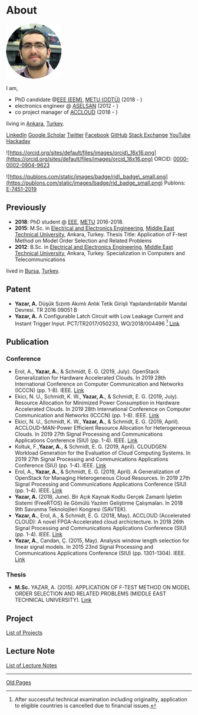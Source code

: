 # About

![Me](img/yuz.png)

I am,

- PhD candidate @[EEE (EEM)](http://eee.metu.edu.tr/), [METU (ODTÜ)](https://www.metu.edu.tr/) (2018 - )
- electronics engineer @ [ASELSAN](http://www.aselsan.com/) (2012 - )
- co project manager of [ACCLOUD](http://accloud.eee.metu.edu.tr) (2018 - )

living in [Ankara](https://en.wikipedia.org/wiki/Ankara),
[Turkey](https://en.wikipedia.org/wiki/Turkey).

[LinkedIn](http://www.linkedin.com/in/alperyazar) [Google Scholar](https://scholar.google.com.tr/citations?hl=tr&user=yLCD7acAAAAJ)
[Twitter](http://twitter.com/alper_yazar)
[Facebook](https://www.facebook.com/alperyazarcom)
[GitHub](https://github.com/alperyazar) [Stack Exchange](http://stackexchange.com/users/1966184/alper-y)
[YouTube](https://www.youtube.com/user/alperyazar)
[Hackaday](http://hackaday.io/ayazar)

![https://orcid.org/sites/default/files/images/orcid\_16x16.png](https://orcid.org/sites/default/files/images/orcid_16x16.png)
ORCID: [0000-0002-0904-9623](https://orcid.org/0000-0002-0904-9623)

![https://publons.com/static/images/badge/rid\_badge\_small.png](https://publons.com/static/images/badge/rid_badge_small.png)
Publons: [E-7451-2019](https://publons.com/researcher/E-7451-2019/)

## Previously

- **2018**: PhD student @ [EEE](http://eee.metu.edu.tr/),
  [METU](https://www.metu.edu.tr/) 2016-2018.
- **2015**: M.Sc. in [Electrical and Electronics
  Engineering](http://eee.metu.edu.tr/), [Middle East Technical
  University](https://www.metu.edu.tr/), Ankara, Turkey. Thesis Title:
  Application of F-test Method on Model Order Selection and Related
  Problems
- **2012**: B.Sc. in [Electrical and Electronics
  Engineering](http://eee.metu.edu.tr/), [Middle East Technical
  University](https://www.metu.edu.tr/), Ankara, Turkey.
  Specialization in Computers and Telecommunications

lived in [Bursa](https://en.wikipedia.org/wiki/Bursa),
[Turkey](https://en.wikipedia.org/wiki/Turkey).

## Patent

- **Yazar, A.** Düşük Sızıntı Akımlı Anlık Tetik Girişli
  Yapılandırılabilir Mandal Devresi. TR 2016 09051 B
- **Yazar, A.** A Configurable Latch Circuit with Low Leakage Current
  and Instant Trigger Input. PCT/TR2017/050233, WO/2018/004496 [^1]
  [Link](https://patentscope.wipo.int/search/en/detail.jsf?docId=WO2018004496)

## Publication

### Conference

- Erol, A., **Yazar, A.**, & Schmidt, E. G. (2019, July). OpenStack
  Generalization for Hardware Accelerated Clouds. In 2019 28th
  International Conference on Computer Communication and Networks
  (ICCCN) (pp. 1-8). IEEE.
  [Link](https://doi.org/10.1109/ICCCN.2019.8847115)
- Ekici, N. U., Schmidt, K. W., **Yazar, A.**, & Schmidt, E. G. (2019,
  July). Resource Allocation for Minimized Power Consumption in
  Hardware Accelerated Clouds. In 2019 28th International Conference
  on Computer Communication and Networks (ICCCN) (pp. 1-8). IEEE.
  [Link](https://doi.org/10.1109/ICCCN.2019.8847159)
- Ekici, N. U., Schmidt, K. W., **Yazar, A.**, & Schmidt, E. G. (2019,
  April). ACCLOUD-MAN-Power Efficient Resource Allocation for
  Heterogeneous Clouds. In 2019 27th Signal Processing and
  Communications Applications Conference (SIU) (pp. 1-4). IEEE.
  [Link](https://doi.org/10.1109/SIU.2019.8806247)
- Koltuk, F.,**Yazar, A.**, & Schmidt, E. G. (2019, April).
  CLOUDGEN: Workload Generation for the Evaluation of Cloud Computing
  Systems. In 2019 27th Signal Processing and Communications
  Applications Conference (SIU) (pp. 1-4). IEEE.
  [Link](https://doi.org/10.1109/SIU.2019.8806358)
- Erol, A., **Yazar, A.**, & Schmidt, E. G. (2019, April). A
  Generalization of OpenStack for Managing Heterogeneous Cloud
  Resources. In 2019 27th Signal Processing and Communications
  Applications Conference (SIU) (pp. 1-4). IEEE.
  [Link](https://doi.org/10.1109/SIU.2019.8806551)
- **Yazar, A.** (2018, June). Bir Açık Kaynak Kodlu Gerçek Zamanlı
  İşletim Sistemi (FreeRTOS) ile Gömülü Yazılım Geliştirme
  Çalışmaları. In 2018 9th Savunma Teknolojileri Kongresi (SAVTEK).
- **Yazar, A.**, Erol, A., & Schmidt, E. G. (2018, May). ACCLOUD
  (Accelerated CLOUD): A novel FPGA-Accelerated cloud archictecture.
  In 2018 26th Signal Processing and Communications Applications
  Conference (SIU) (pp. 1-4). IEEE.
  [Link](https://doi.org/10.1109/SIU.2018.8404548)
- **Yazar, A.**, Candan, Ç. (2015, May). Analysis window length
selection for linear signal models. In 2015 23nd Signal Processing
and Communications Applications Conference (SIU) (pp. 1301-1304).
IEEE. [Link](https://doi.org/10.1109/SIU.2015.7130078)

### Thesis

- **M.Sc.** YAZAR, A. (2015). APPLICATION OF F-TEST METHOD ON MODEL
  ORDER SELECTION AND RELATED PROBLEMS (MIDDLE EAST TECHNICAL
  UNIVERSITY).
[Link](http://library.metu.edu.tr/search~S4?/cV.EE+.15-53/cv.ee+.15+53/-3%2C-1%2C0%2CE/frameset&FF=cv.ee+.15+53&1%2C1%2C)

## Project

[List of Projects](/project/start)

## Lecture Note

[List of Lecture Notes](/lecture/start)

[^1]: After successful technical examination including originality, application to eligible countries is cancelled due to financial issues.

---

[Old Pages](https://www.alperyazar.com/old)
